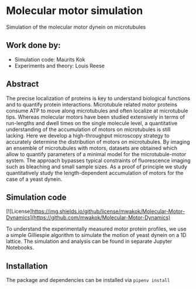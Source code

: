 # Molecular motor simulation 
Simulation of the molecular motor dynein on microtubules

## Work done by:
* Simulation code: Maurits Kok
* Experiments and theory: Louis Reese

## Abstract
The precise localization of proteins is key to understand biological functions and to quantify protein interactions. Microtubule related motor proteins consume ATP to move along microtubules and often localize at microtubule tips. Whereas molecular motors have been studied extensively in terms of run-lengths and dwell times on the single molecule level, a quantitative understanding of the accumulation of motors on microtubules is still lacking. Here we develop a high-throughput microscopy strategy to accurately determine the distribution of motors on microtubules. By imaging an ensemble of microtubules with motors, datasets are obtained which allow to quantify parameters of a minimal model for the microtubule-motor system. The approach bypasses typical constraints of fluorescence imaging such as bleaching and small sample sizes. As a proof of principle we study quantitatively study the length-dependent accumulation of motors for the case of a yeast dynein.

## Simulation code
[![License]https://img.shields.io/github/license/mwakok/Molecular-Motor-Dynamics](https://github.com/mwakok/Molecular-Motor-Dynamics)

To understand the experimentally measured motor protein profiles, we use a simple Gilliespie algorithm to simulate the motion of yeast dynein on a 1D lattice. The simulation and analysis can be found in separate Jupyter Notebooks.


## Installation

The package and dependencies can be installed via `pipenv install`